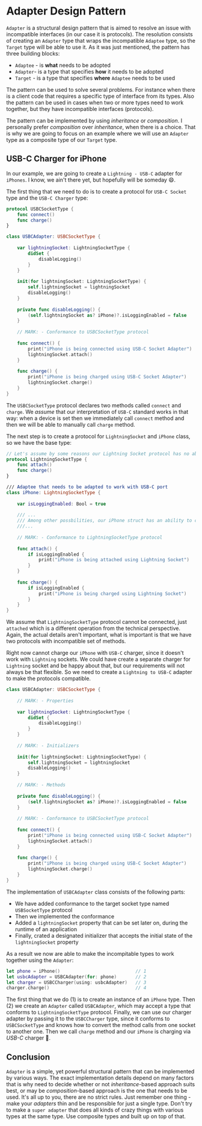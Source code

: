 # Adapter Design Pattern
`Adapter` is a structural design pattern that is aimed to resolve an issue with incompatible interfaces (in our case it  is protocols). The resolution consists of creating an `Adapter` type that wraps the incompatible `Adaptee` type, so the `Target` type will be able to use it. As it was just mentioned, the pattern has three  building blocks: 

- `Adaptee` - is **what** needs to be adopted
- `Adapter`- is a type that specifies **how** it needs to be adopted
- `Target` - is a type that specifies **where** `Adaptee` needs to be used

The pattern can be used to solve several problems. For instance when there is a client code that requires a specific type of interface from its types. Also the pattern can be used in cases when two or more types need to work together, but they have incompatible interfaces (protocols). 

The pattern can be implemented by using *inheritance* or *composition*. I personally prefer *composition* over *inheritance*, when there is a choice. That is why we are going to focus on an example where we will use an `Adapter` type as a composite type of our `Target` type.


## USB-C Charger for iPhone
In our example, we are going to create a `Lightning - USB-C` adapter for `iPhones`. I know, we ain't there yet, but hopefully will be someday 😄. 

The first thing that we need to do is to create a protocol for `USB-C Socket` type and the `USB-C Charger` type:

```swift
protocol USBCSocketType {
    func connect()
    func charge()
}

class USBCAdapter: USBCSocketType {
    
    var lightningSocket: LightningSocketType {
        didSet {
            disableLogging()
        }
    }
    
    init(for lightningSocket: LightningSocketType) {
        self.lightningSocket = lightningSocket
        disableLogging()
    }
    
    private func disableLogging() {
        (self.lightningSocket as? iPhone)?.isLoggingEnabled = false
    }
    
    // MARK: - Conformance to USBCSocketType protocol
    
    func connect() {
        print("iPhone is being connected using USB-C Socket Adapter")
        lightningSocket.attach()
    }
    
    func charge() {
        print("iPhone is being charged using USB-C Socket Adapter")
        lightningSocket.charge()
    }
}
```

The `USBCSocketType` protocol declares two methods called `connect` and `charge`. We *assume* that our interpretation of `USB-C` standard works in that way: when a device is set then we immediately call `connect` method and then we will be able to manually call `charge` method. 

The next step is to create a protocol for `LightningSocket` and `iPhone` class, so we have the base type:

```swift
// Let's assume by some reasons our Lightning Socket protocol has no ability to be programmatically connected, just attached and it immediately stars charging
protocol LightningSocketType {
    func attach()
    func charge()
}

/// Adaptee that needs to be adapted to work with USB-C port
class iPhone: LightningSocketType {
    
    var isLoggingEnabled: Bool = true
    
    /// ...
    /// Among other possbilities, our iPhone struct has an ability to charge our phone
    ///...
    
    // MARK: - Conformance to LightningSocketType protocol
    
    func attach() {
        if isLoggingEnabled {
            print("iPhone is being attached using Lightning Socket")
        }
    }
    
    func charge() {
        if isLoggingEnabled {
            print("iPhone is being charged using Lightning Socket")
        }
    }
}
```

We assume that `LightningSocketType` protocol cannot be connected, just `attached` which is a different operation from the technical perspective. Again, the actual details aren't important, what is important is that we have two protocols with incompatible set of methods. 

Right now cannot charge our `iPhone` with `USB-C` charger, since it doesn't work with `Lightning` sockets. We could have create a separate charger for `Lightning` socket and be happy about that, but our requirements will not always be that flexible. So we need to create a `Lightning to USB-C` adapter to make the protocols compatible. 

```swift
class USBCAdapter: USBCSocketType {
    
    // MARK: - Properties
    
    var lightningSocket: LightningSocketType {
        didSet {
            disableLogging()
        }
    }
    
    // MARK: - Initializers
    
    init(for lightningSocket: LightningSocketType) {
        self.lightningSocket = lightningSocket
        disableLogging()
    }
    
    // MARK: - Methods
    
    private func disableLogging() {
        (self.lightningSocket as? iPhone)?.isLoggingEnabled = false
    }
    
    // MARK: - Conformance to USBCSocketType protocol
    
    func connect() {
        print("iPhone is being connected using USB-C Socket Adapter")
        lightningSocket.attach()
    }
    
    func charge() {
        print("iPhone is being charged using USB-C Socket Adapter")
        lightningSocket.charge()
    }
}
```

The implementation of `USBCAdapter` class consists of the following parts: 

- We have added conformance to the target socket type named `USBSocketType` protocol
- Then we implemented the conformance
- Added a `lightningSocket` property that can be set later on, during the runtime of an application
- Finally, crated a designated initializer that accepts the initial state of the `lightningSocket` property

As a result we now are able to make the incompitable types to work together using the `Adapter`:

```swift
let phone = iPhone() 							// 1
let usbcAdapter = USBCAdapter(for: phone) 		// 2
let charger = USBCCharger(using: usbcAdapter) 	// 3
charger.charge() 								// 4
```

The first thing that we do (1) is to create an instance of an `iPhone` type. Then (2) we create an `Adapter` called `USBCAdapter`, which may accept a type that conforms to `LightningSocketType` protocol. Finally, we can use our charger adapter by passing it to the `USBCCharger` type, since it conforms to `USBCSocketType` and knows how to convert the method calls from one socket to another one. Then we call `charge` method and our `iPhone` is charging via *USB-C* charger 🍾.


## Conclusion
`Adapter` is a simple, yet powerful structural pattern that can be implemented by various ways. The exact implementation details depend on many factors that is why need to decide whether or not *inheritance*-based approach suits best, or may be *composition*-based approach is the one that needs to be used. It's all up to you, there are no strict rules. Just remember one thing - make your *adapters* thin and be responsible for just a single type. Don't try to make a `super adapter` that does all kinds of crazy things with various types at the same type. Use composite types and built up on top of that. 
